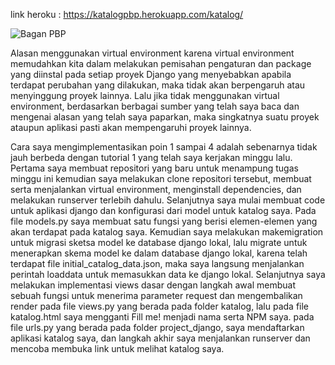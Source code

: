 link heroku : https://katalogpbp.herokuapp.com/katalog/

![Bagan PBP](https://user-images.githubusercontent.com/112605451/190192035-15f540df-858b-408b-89de-1d3651bc7df4.jpg)

Alasan menggunakan virtual environment karena virtual environment memudahkan kita dalam melakukan pemisahan pengaturan dan package yang diinstal pada setiap proyek Django yang menyebabkan apabila terdapat perubahan yang dilakukan, maka tidak akan berpengaruh atau menyinggung proyek lainnya.
Lalu jika tidak menggunakan virtual environment, berdasarkan berbagai sumber yang telah saya baca dan mengenai alasan yang telah saya paparkan, maka singkatnya suatu proyek ataupun aplikasi pasti akan mempengaruhi proyek lainnya.

Cara saya mengimplementasikan poin 1 sampai 4 adalah sebenarnya tidak jauh berbeda dengan tutorial 1 yang telah saya kerjakan minggu lalu. Pertama saya membuat repositori yang baru untuk menampung tugas minggu ini kemudian saya melakukan clone repositori tersebut, membuat serta menjalankan virtual environment, menginstall dependencies, dan melakukan runserver terlebih dahulu.
Selanjutnya saya mulai membuat code untuk aplikasi django dan konfigurasi dari model untuk katalog saya. Pada file models.py saya membuat satu fungsi yang berisi elemen-elemen yang akan terdapat pada katalog saya. Kemudian saya melakukan makemigration untuk migrasi sketsa model ke database django lokal, lalu migrate untuk menerapkan skema model ke dalam database django lokal, karena telah terdapat file initial_catalog_data.json, maka saya langsung menjalankan perintah loaddata untuk memasukkan data ke django lokal.
Selanjutnya saya melakukan implementasi views dasar dengan langkah awal membuat sebuah fungsi untuk menerima parameter request dan mengembalikan render pada file views.py yang berada pada folder katalog, lalu pada file katalog.html saya mengganti Fill me! menjadi nama serta NPM saya. pada file urls.py yang berada pada folder project_django, saya mendaftarkan aplikasi katalog saya, dan langkah akhir saya menjalankan runserver dan mencoba membuka link untuk melihat katalog saya.

